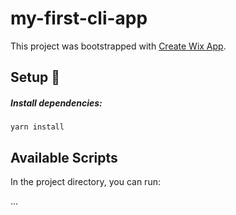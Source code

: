 # my-first-cli-app

This project was bootstrapped with [Create Wix App](https://github.com/wix-private/wix-cli/tree/master/packages/create-app).

## Setup 🔧

##### Install dependencies:

```console
yarn install
```

## Available Scripts

In the project directory, you can run:

...
